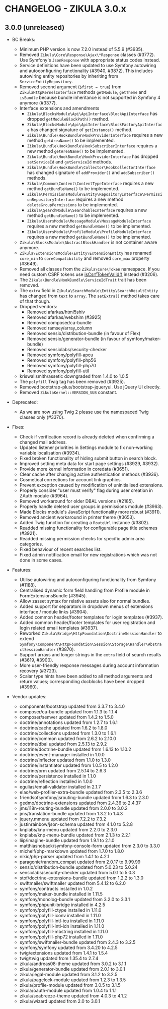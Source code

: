 CHANGELOG - ZIKULA 3.0.x
========================

3.0.0 (unreleased)
------------------

 - BC Breaks:
    - Minimum PHP version is now 7.2.0 instead of 5.5.9 (#3935).
    - Removed `Zikula\Core\Response\Ajax\*Response` classes (#3772). Use Symfony's `JsonResponse` with appropriate status codes instead.
    - Service definitions have been updated to use Symfony autowiring and autoconfiguring functionality (#3940, #3872). This includes autowiring entity repositories by inheriting from `ServiceEntityRepository`.
    - Removed second argument (`$first = true`) from `ZikulaHttpKernelInterface` methods `getModule`, `getTheme` and `isBundle` because bundle inheritance is not supported in Symfony 4 anymore (#3377).
    - Interface extensions and amendments
        - `Zikula\BlocksModule\Api\ApiInterface\BlockApiInterface` has dropped `getModuleBlockPath()` method.
        - `Zikula\BlocksModule\Api\ApiInterface\BlockFactoryApiInterface` has changed signature of `getInstance()` method.
        - `Zikula\Bundle\HookBundle\HookProviderInterface` requires a new method `getAreaName()` to be implemented.
        - `Zikula\Bundle\HookBundle\HookSubscriberInterface` requires a new method `getAreaName()` to be implemented.
        - `Zikula\Bundle\HookBundle\HookProviderInterface` has dropped `setServiceId` and `getServiceId` methods.
        - `Zikula\Bundle\HookBundle\Collector\HookCollectorInterface` has changed signature of `addProvider()` and `addSubscriber()` methods.
        - `Zikula\Common\Content\ContentTypeInterface` requires a new method `getBundleName()` to be implemented.
        - `Zikula\PermissionsModule\Entity\RepositoryInterface\PermissionRepositoryInterface` requires a new method `deleteGroupPermissions` to be implemented.
        - `Zikula\ŞearchModule\SearchableInterface` requires a new method `getBundleName()` to be implemented.
        - `Zikula\UsersModule\MessageModule\MessageModuleInterface` requires a new method `getBundleName()` to be implemented.
        - `Zikula\UsersModule\ProfileModule\ProfileModuleInterface` requires a new method `getBundleName()` to be implemented.
    - `Zikula\BlocksModule\AbstractBlockHandler` is not container aware anymore.
    - `Zikula\ExtensionsModule\Entity\ExtensionEntity` has renamed `core_min` to `coreCompatibility` and removed `core_max` property (#3649).
    - Removed all classes from the `Zikula\Core\Token` namespace. If you need custom CSRF tokens use [isCsrfTokenValid()](https://symfony.com/doc/current/security/csrf.html#generating-and-checking-csrf-tokens-manually) instead (#3206).
    - The `Zikula\Bundle\HookBundle\ServiceIdTrait` trait has been removed.
    - The `extra` field in `Zikula\SearchModule\Entity\SearchResultEntity` has changed from `text` to `array`. The `setExtra()` method takes care of that though.
    - Dropped vendors:
        - Removed afarkas/html5shiv
        - Removed afarkas/webshim (#3925)
        - Removed composer/ca-bundle
        - Removed ramsey/array_column
        - Removed sensio/distribution-bundle (in favour of Flex)
        - Removed sensio/generator-bundle (in favour of symfony/maker-bundle)
        - Removed sensiolabs/security-checker
        - Removed symfony/polyfill-apcu
        - Removed symfony/polyfill-php56
        - Removed symfony/polyfill-php70
        - Removed symfony/polyfill-util
    - kriswallsmith/assetic downgraded from 1.4.0 to 1.0.5
    - The `polyfill` Twig tag has been removed (#3925).
    - Removed bootstrap-plus/bootstrap-jqueryui. Use jQuery UI directly.
    - Removed `ZikulaKernel::VERSION_SUB` constant.

 - Deprecated:
    - As we are now using Twig 2 please use the namespaced Twig classes only (#3370).

 - Fixes:
    - Check if verification record is already deleted when confirming a changed mail address.
    - Updated listener priorities in Settings module to fix non-working variable localisation (#3934).
    - Fixed broken functionality of hiding submit button in search block.
    - Improved setting meta data for start page settings (#3929, #3932).
    - Provide more kernel information in coredata (#3651).
    - Clear cache after changing active authentication methods (#3936).
    - Cosmetical corrections for account link graphics.
    - Prevent exception caused by modification of uninitialised extensions.
    - Properly consider "user must verify" flag during user creation in ZAuth module (#3964).
    - Removed workaround for older DBAL versions (#2185).
    - Properly handle deleted user groups in permissions module (#3963).
    - Made Blocks module's JavaScript functionality more robust (#3911).
    - Removed ancient workaround in printer theme (#3653).
    - Added Twig function for creating a `RouteUrl` instance (#3802).
    - Readded missing functionality for configurable page title schemes (#3921).
    - Readded missing permission checks for specific admin area categories.
    - Fixed behaviour of recent searches list.
    - Fixed admin notification email for new registrations which was not done in some cases.

 - Features:
    - Utilise autowiring and autoconfiguring functionality from Symfony (#1188).
    - Centralised dynamic form field handling from Profile module in FormExtensionsBundle (#3945).
    - Allow zasset syntax for relative assets also for normal bundles.
    - Added support for separators in dropdown menus of extensions interface / module links (#3904).
    - Added common header/footer templates for login templates (#3937).
    - Added common header/footer templates for user registration and login related email templates (#3937).
    - Reworked `Zikula\Bridge\HttpFoundation\DoctrineSessionHandler` to extend `Symfony\Component\HttpFoundation\Session\Storage\Handler\AbstractSessionHandler` (#3870).
    - Support arrays and longer strings in the `extra` field of search results (#3619, #3900).
    - More user-friendly response messages during account information recovery (#3723).
    - Scalar type hints have been added to all method arguments and return values; corresponding docblocks have been dropped (#3960).

 - Vendor updates:
    - components/bootstrap updated from 3.3.7 to 3.4.0
    - composer/ca-bundle updated from 1.1.3 to 1.1.4
    - composer/semver updated from 1.4.2 to 1.5.0
    - doctrine/annotations updated from 1.2.7 to 1.6.1
    - doctrine/cache updated from 1.6.2 to 1.8.0
    - doctrine/collections updated from 1.3.0 to 1.6.1
    - doctrine/common updated from 2.6.2 to 2.10.0
    - doctrine/dbal updated from 2.5.13 to 2.9.2
    - doctrine/doctrine-bundle updated from 1.6.13 to 1.10.2
    - doctrine/event-manager installed in 1.0.0
    - doctrine/inflector updated from 1.1.0 to 1.3.0
    - doctrine/instantiator updated from 1.0.5 to 1.2.0
    - doctrine/orm updated from 2.5.14 to 2.6.3
    - doctrine/persistence installed in 1.1.0
    - doctrine/reflection installed in 1.0.0
    - egulias/email-validator installed in 2.1.7
    - elao/web-profiler-extra-bundle updated from 2.3.5 to 2.3.6
    - friendsofsymfony/jsrouting-bundle updated from 1.6.3 to 2.3.0
    - gedmo/doctrine-extensions updated from 2.4.36 to 2.4.37
    - jms/i18n-routing-bundle updated from 2.0.0 to 3.0.2
    - jms/translation-bundle updated from 1.3.2 to 1.4.3
    - jquery.mmenu updated from 7.2.2 to 7.3.2
    - justinrainbow/json-schema updated from 4.1.0 to 5.2.8
    - knplabs/knp-menu updated from 2.2.0 to 2.3.0
    - knplabs/knp-menu-bundle updated from 2.1.3 to 2.2.1
    - liip/imagine-bundle updated from 1.9.1 to 2.1.0
    - matthiasnoback/symfony-console-form updated from 2.3.0 to 3.3.0
    - michelf/php-markdown updated from 1.7.0 to 1.8.0
    - nikic/php-parser updated from 1.4.1 to 4.2.1
    - paragonie/random_compat updated from 2.0.17 to 9.99.99
    - sensio/distribution-bundle updated from 5.0.23 to 5.0.24
    - sensiolabs/security-checker updated from 5.0.1 to 5.0.3
    - stof/doctrine-extensions-bundle updated from 1.2.2 to 1.3.0
    - swiftmailer/swiftmailer updated from 5.4.12 to 6.2.0
    - symfony/contracts installed in 1.0.2
    - symfony/maker-bundle installed in 1.11.5
    - symfony/monolog-bundle updated from 3.2.0 to 3.3.1
    - symfony/phpunit-bridge installed in 4.2.5
    - symfony/polyfill-ctype installed in 1.11.0
    - symfony/polyfill-iconv installed in 1.11.0
    - symfony/polyfill-intl-icu installed in 1.11.0
    - symfony/polyfill-intl-idn installed in 1.11.0
    - symfony/polyfill-mbstring installed in 1.11.0
    - symfony/polyfill-php72 installed in 1.11.0
    - symfony/swiftmailer-bundle updated from 2.4.3 to 3.2.5
    - symfony/symfony updated from 3.4.20 to 4.2.5
    - twig/extensions updated from 1.4.1 to 1.5.4
    - twig/twig updated from 1.35.4 to 2.7.4
    - zikula/andreas08-theme updated from 3.0.2 to 3.1.1
    - zikula/generator-bundle updated from 2.0.1 to 3.0.1
    - zikula/legal-module updated from 3.1.2 to 3.2.5
    - zikula/pagelock-module updated from 1.2.3 to 1.3.5
    - zikula/profile-module updated from 3.0.5 to 3.1.5
    - zikula/oauth-module updated from 1.0.4 to 1.1.1
    - zikula/seabreeze-theme updated from 4.0.3 to 4.1.2
    - zikula/wizard updated from 2.0 to 3.0.1

